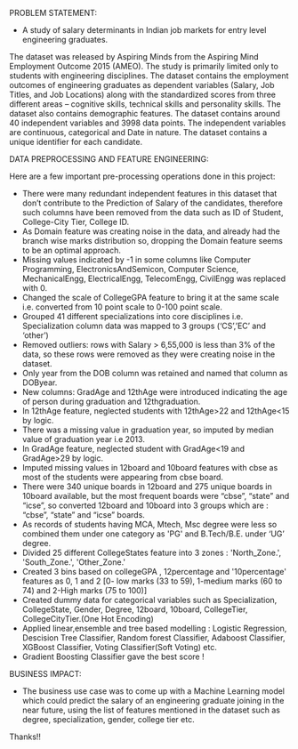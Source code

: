 PROBLEM STATEMENT:
* A study of salary determinants in Indian job markets for entry level engineering graduates.

The dataset was released by Aspiring Minds from the Aspiring Mind Employment Outcome 2015 (AMEO). 
The study is primarily limited only to students with engineering disciplines. 
The dataset contains the employment outcomes of engineering graduates as dependent variables (Salary, Job Titles, and Job Locations) along with the standardized scores from three different areas – cognitive skills, technical skills and personality skills. The dataset also contains demographic features. 
The dataset contains around 40 independent variables and 3998 data points. 
The independent variables are continuous, categorical and Date in nature. The dataset contains a unique identifier for each candidate.

DATA PREPROCESSING AND FEATURE ENGINEERING:

Here are a few important pre-processing operations done in this project: 
* There were many redundant independent features in this dataset that don’t contribute to the Prediction of Salary of the candidates, therefore such columns have been removed from the data such as ID of Student, College-City Tier, College ID. 
* As Domain feature was creating noise in the data, and already had the branch wise marks distribution so, dropping the Domain feature seems to be an optimal approach. 
* Missing values indicated by -1 in some columns like Computer Programming, ElectronicsAndSemicon, Computer Science, MechanicalEngg, ElectricalEngg, TelecomEngg, CivilEngg was replaced with 0.
* Changed the scale of CollegeGPA feature to bring it at the same scale i.e. converted from 10 point scale to 0-100 point scale. 
* Grouped 41 different specializations into core disciplines i.e. Specialization column data was mapped to 3 groups (‘CS’,’EC’ and ‘other’) 
* Removed outliers: rows with Salary > 6,55,000 is less than 3% of the data, so these rows were removed as they were creating noise in the dataset. 
* Only year from the DOB column was retained and named that column as DOByear. 
* New columns: GradAge and 12thAge were introduced indicating the age of person during graduation and 12thgraduation. 
* In 12thAge feature, neglected students with 12thAge>22 and 12thAge<15 by logic. 
* There was a missing value in graduation year, so imputed by median value of graduation year i.e 2013. 
* In GradAge feature, neglected student with GradAge<19 and GradAge>29 by logic. 
* Imputed missing values in 12board and 10board features with cbse as most of the students were appearing from cbse board.
* There were 340 unique boards in 12board and 275 unique boards in 10board available, but the most frequent boards were “cbse”, “state” and “icse”, so converted 12board and 10board into 3 groups which are : “cbse”, “state” and “icse” boards.
* As records of students having MCA, Mtech, Msc degree were less so combined them under one category as 'PG' and B.Tech/B.E. under ‘UG’ degree. 
* Divided 25 different CollegeStates feature into 3 zones : 'North_Zone.', 'South_Zone.', 'Other_Zone.' 
* Created 3 bins based on collegeGPA , 12percentage and '10percentage' features as 0, 1 and 2 [0- low marks (33 to 59), 1-medium marks (60 to 74) and 2-High marks (75 to 100)] 
* Created dummy data for categorical variables such as Specialization, CollegeState, Gender, Degree, 12board, 10board, CollegeTier, CollegeCityTier.(One Hot Encoding)
* Applied linear,ensemble and  tree based modelling : Logistic Regression, Descision Tree Classifier, Random forest Classifier, Adaboost Classifier, XGBoost Classifier,
Voting Classifier(Soft Voting) etc.
* Gradient Boosting Classifier gave the best score !

BUSINESS IMPACT:
* The business use case was to come up with a Machine Learning model which could predict the salary of an engineering graduate joining in the near future, using the list of features mentioned in the dataset such as degree, specialization, gender, college tier etc.

Thanks!!
